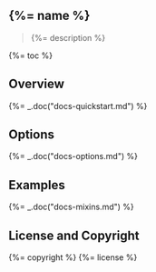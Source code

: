 ## {%= name %}

> {%= description %}

{%= toc %}

## Overview
{%= _.doc("docs-quickstart.md") %}

## Options
{%= _.doc("docs-options.md") %}

## Examples
{%= _.doc("docs-mixins.md") %}

## License and Copyright
{%= copyright %}
{%= license %}